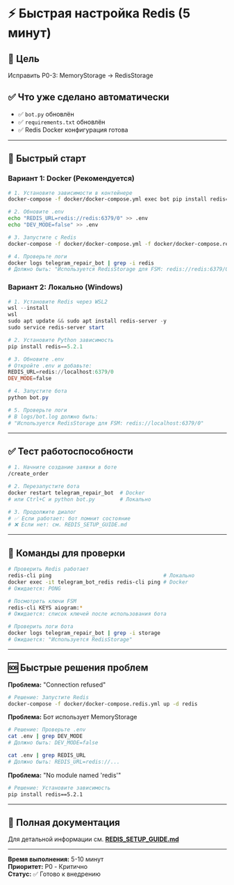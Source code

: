 # ⚡ Быстрая настройка Redis (5 минут)

## 🎯 Цель
Исправить P0-3: MemoryStorage → RedisStorage

## ✅ Что уже сделано автоматически
- ✅ `bot.py` обновлён
- ✅ `requirements.txt` обновлён  
- ✅ Redis Docker конфигурация готова

---

## 🚀 Быстрый старт

### Вариант 1: Docker (Рекомендуется)

```bash
# 1. Установите зависимости в контейнере
docker-compose -f docker/docker-compose.yml exec bot pip install redis==5.2.1

# 2. Обновите .env
echo "REDIS_URL=redis://redis:6379/0" >> .env
echo "DEV_MODE=false" >> .env

# 3. Запустите с Redis
docker-compose -f docker/docker-compose.yml -f docker/docker-compose.redis.yml up -d --build

# 4. Проверьте логи
docker logs telegram_repair_bot | grep -i redis
# Должно быть: "Используется RedisStorage для FSM: redis://redis:6379/0"
```

### Вариант 2: Локально (Windows)

```powershell
# 1. Установите Redis через WSL2
wsl --install
wsl
sudo apt update && sudo apt install redis-server -y
sudo service redis-server start

# 2. Установите Python зависимость
pip install redis==5.2.1

# 3. Обновите .env
# Откройте .env и добавьте:
REDIS_URL=redis://localhost:6379/0
DEV_MODE=false

# 4. Запустите бота
python bot.py

# 5. Проверьте логи
# В logs/bot.log должно быть:
# "Используется RedisStorage для FSM: redis://localhost:6379/0"
```

---

## ✅ Тест работоспособности

```bash
# 1. Начните создание заявки в боте
/create_order

# 2. Перезапустите бота
docker restart telegram_repair_bot  # Docker
# или Ctrl+C и python bot.py        # Локально

# 3. Продолжите диалог
# ✅ Если работает: бот помнит состояние
# ❌ Если нет: см. REDIS_SETUP_GUIDE.md
```

---

## 🔧 Команды для проверки

```bash
# Проверить Redis работает
redis-cli ping                                    # Локально
docker exec -it telegram_bot_redis redis-cli ping # Docker
# Ожидается: PONG

# Посмотреть ключи FSM
redis-cli KEYS aiogram:*
# Ожидается: список ключей после использования бота

# Проверить логи бота
docker logs telegram_repair_bot | grep -i storage
# Ожидается: "Используется RedisStorage"
```

---

## 🆘 Быстрые решения проблем

**Проблема:** "Connection refused"
```bash
# Решение: Запустите Redis
docker-compose -f docker/docker-compose.redis.yml up -d redis
```

**Проблема:** Бот использует MemoryStorage
```bash
# Решение: Проверьте .env
cat .env | grep DEV_MODE
# Должно быть: DEV_MODE=false

cat .env | grep REDIS_URL
# Должно быть: REDIS_URL=redis://...
```

**Проблема:** "No module named 'redis'"
```bash
# Решение: Установите зависимость
pip install redis==5.2.1
```

---

## 📄 Полная документация

Для детальной информации см. **[REDIS_SETUP_GUIDE.md](REDIS_SETUP_GUIDE.md)**

---

**Время выполнения:** 5-10 минут  
**Приоритет:** P0 - Критично  
**Статус:** ✅ Готово к внедрению

